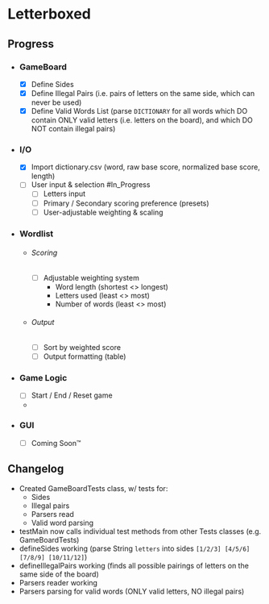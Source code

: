Letterboxed
======

## Progress

- ### GameBoard 
	- [x] Define Sides
	- [x] Define Illegal Pairs (i.e. pairs of letters on the same side, which can never be used)
	- [x] Define Valid Words List (parse `DICTIONARY` for all words which DO contain ONLY valid letters (i.e. letters on the board), and which DO NOT contain illegal pairs)

- ### I/O
	- [x] Import dictionary.csv (word, raw base score, normalized base score, length)
    - [ ] User input & selection #In_Progress
      - [ ] Letters input
      - [ ] Primary / Secondary scoring preference (presets)
      - [ ] User-adjustable weighting & scaling

- ### Wordlist	
	- ###### Scoring
		- [ ] Adjustable weighting system
			- Word length (shortest <> longest)
			- Letters used (least <> most)
			- Number of words (least <> most)
	- ###### Output
		- [ ] Sort by weighted score
		- [ ] Output formatting (table)

- ### Game Logic
  - [ ] Start / End / Reset game
  - 
- ### GUI
	- [ ] Coming Soon™



## Changelog
- Created GameBoardTests class, w/ tests for:
	- Sides
    - Illegal pairs 
    - Parsers read 
    - Valid word parsing
- testMain now calls individual test methods from other Tests classes (e.g. GameBoardTests)
- defineSides working (parse String `letters` into sides `[1/2/3] [4/5/6] [7/8/9] [10/11/12]`)
- defineIllegalPairs working (finds all possible pairings of letters on the same side of the board)
- Parsers reader working
- Parsers parsing for valid words (ONLY valid letters, NO illegal pairs)